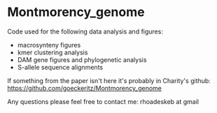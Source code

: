 # Montmorency_genome
Code used for the following data analysis and figures:  
 * macrosynteny figures
 * kmer clustering analysis 
 * DAM gene figures and phylogenetic analysis
 * S-allele sequence alignments

If something from the paper isn't here it's probably in Charity's github: https://github.com/goeckeritz/Montmorency_genome  

Any questions please feel free to contact me: rhoadeskeb at gmail
